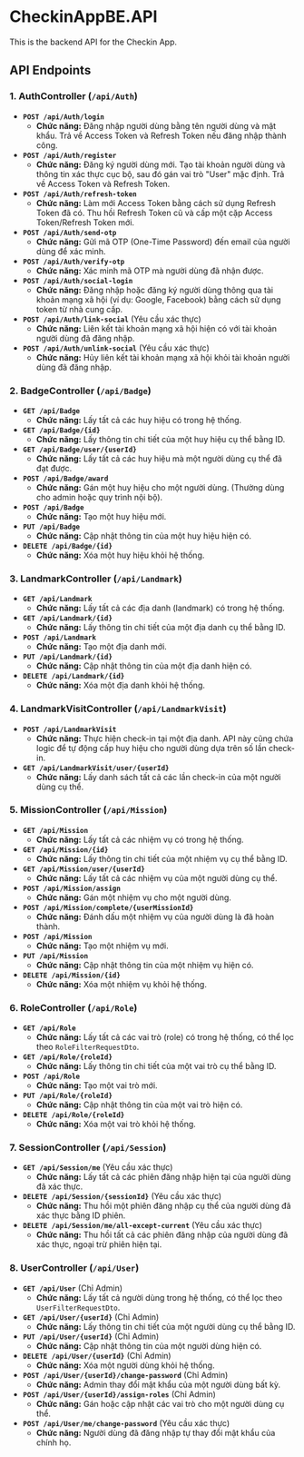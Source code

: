 # CheckinAppBE.API

This is the backend API for the Checkin App.

## API Endpoints

### 1. AuthController (`/api/Auth`)

*   **`POST /api/Auth/login`**
    *   **Chức năng:** Đăng nhập người dùng bằng tên người dùng và mật khẩu. Trả về Access Token và Refresh Token nếu đăng nhập thành công.
*   **`POST /api/Auth/register`**
    *   **Chức năng:** Đăng ký người dùng mới. Tạo tài khoản người dùng và thông tin xác thực cục bộ, sau đó gán vai trò "User" mặc định. Trả về Access Token và Refresh Token.
*   **`POST /api/Auth/refresh-token`**
    *   **Chức năng:** Làm mới Access Token bằng cách sử dụng Refresh Token đã có. Thu hồi Refresh Token cũ và cấp một cặp Access Token/Refresh Token mới.
*   **`POST /api/Auth/send-otp`**
    *   **Chức năng:** Gửi mã OTP (One-Time Password) đến email của người dùng để xác minh.
*   **`POST /api/Auth/verify-otp`**
    *   **Chức năng:** Xác minh mã OTP mà người dùng đã nhận được.
*   **`POST /api/Auth/social-login`**
    *   **Chức năng:** Đăng nhập hoặc đăng ký người dùng thông qua tài khoản mạng xã hội (ví dụ: Google, Facebook) bằng cách sử dụng token từ nhà cung cấp.
*   **`POST /api/Auth/link-social`** (Yêu cầu xác thực)
    *   **Chức năng:** Liên kết tài khoản mạng xã hội hiện có với tài khoản người dùng đã đăng nhập.
*   **`POST /api/Auth/unlink-social`** (Yêu cầu xác thực)
    *   **Chức năng:** Hủy liên kết tài khoản mạng xã hội khỏi tài khoản người dùng đã đăng nhập.

### 2. BadgeController (`/api/Badge`)

*   **`GET /api/Badge`**
    *   **Chức năng:** Lấy tất cả các huy hiệu có trong hệ thống.
*   **`GET /api/Badge/{id}`**
    *   **Chức năng:** Lấy thông tin chi tiết của một huy hiệu cụ thể bằng ID.
*   **`GET /api/Badge/user/{userId}`**
    *   **Chức năng:** Lấy tất cả các huy hiệu mà một người dùng cụ thể đã đạt được.
*   **`POST /api/Badge/award`**
    *   **Chức năng:** Gán một huy hiệu cho một người dùng. (Thường dùng cho admin hoặc quy trình nội bộ).
*   **`POST /api/Badge`**
    *   **Chức năng:** Tạo một huy hiệu mới.
*   **`PUT /api/Badge`**
    *   **Chức năng:** Cập nhật thông tin của một huy hiệu hiện có.
*   **`DELETE /api/Badge/{id}`**
    *   **Chức năng:** Xóa một huy hiệu khỏi hệ thống.

### 3. LandmarkController (`/api/Landmark`)

*   **`GET /api/Landmark`**
    *   **Chức năng:** Lấy tất cả các địa danh (landmark) có trong hệ thống.
*   **`GET /api/Landmark/{id}`**
    *   **Chức năng:** Lấy thông tin chi tiết của một địa danh cụ thể bằng ID.
*   **`POST /api/Landmark`**
    *   **Chức năng:** Tạo một địa danh mới.
*   **`PUT /api/Landmark/{id}`**
    *   **Chức năng:** Cập nhật thông tin của một địa danh hiện có.
*   **`DELETE /api/Landmark/{id}`**
    *   **Chức năng:** Xóa một địa danh khỏi hệ thống.

### 4. LandmarkVisitController (`/api/LandmarkVisit`)

*   **`POST /api/LandmarkVisit`**
    *   **Chức năng:** Thực hiện check-in tại một địa danh. API này cũng chứa logic để tự động cấp huy hiệu cho người dùng dựa trên số lần check-in.
*   **`GET /api/LandmarkVisit/user/{userId}`**
    *   **Chức năng:** Lấy danh sách tất cả các lần check-in của một người dùng cụ thể.

### 5. MissionController (`/api/Mission`)

*   **`GET /api/Mission`**
    *   **Chức năng:** Lấy tất cả các nhiệm vụ có trong hệ thống.
*   **`GET /api/Mission/{id}`**
    *   **Chức năng:** Lấy thông tin chi tiết của một nhiệm vụ cụ thể bằng ID.
*   **`GET /api/Mission/user/{userId}`**
    *   **Chức năng:** Lấy tất cả các nhiệm vụ của một người dùng cụ thể.
*   **`POST /api/Mission/assign`**
    *   **Chức năng:** Gán một nhiệm vụ cho một người dùng.
*   **`POST /api/Mission/complete/{userMissionId}`**
    *   **Chức năng:** Đánh dấu một nhiệm vụ của người dùng là đã hoàn thành.
*   **`POST /api/Mission`**
    *   **Chức năng:** Tạo một nhiệm vụ mới.
*   **`PUT /api/Mission`**
    *   **Chức năng:** Cập nhật thông tin của một nhiệm vụ hiện có.
*   **`DELETE /api/Mission/{id}`**
    *   **Chức năng:** Xóa một nhiệm vụ khỏi hệ thống.

### 6. RoleController (`/api/Role`)

*   **`GET /api/Role`**
    *   **Chức năng:** Lấy tất cả các vai trò (role) có trong hệ thống, có thể lọc theo `RoleFilterRequestDto`.
*   **`GET /api/Role/{roleId}`**
    *   **Chức năng:** Lấy thông tin chi tiết của một vai trò cụ thể bằng ID.
*   **`POST /api/Role`**
    *   **Chức năng:** Tạo một vai trò mới.
*   **`PUT /api/Role/{roleId}`**
    *   **Chức năng:** Cập nhật thông tin của một vai trò hiện có.
*   **`DELETE /api/Role/{roleId}`**
    *   **Chức năng:** Xóa một vai trò khỏi hệ thống.

### 7. SessionController (`/api/Session`)

*   **`GET /api/Session/me`** (Yêu cầu xác thực)
    *   **Chức năng:** Lấy tất cả các phiên đăng nhập hiện tại của người dùng đã xác thực.
*   **`DELETE /api/Session/{sessionId}`** (Yêu cầu xác thực)
    *   **Chức năng:** Thu hồi một phiên đăng nhập cụ thể của người dùng đã xác thực bằng ID phiên.
*   **`DELETE /api/Session/me/all-except-current`** (Yêu cầu xác thực)
    *   **Chức năng:** Thu hồi tất cả các phiên đăng nhập của người dùng đã xác thực, ngoại trừ phiên hiện tại.

### 8. UserController (`/api/User`)

*   **`GET /api/User`** (Chỉ Admin)
    *   **Chức năng:** Lấy tất cả người dùng trong hệ thống, có thể lọc theo `UserFilterRequestDto`.
*   **`GET /api/User/{userId}`** (Chỉ Admin)
    *   **Chức năng:** Lấy thông tin chi tiết của một người dùng cụ thể bằng ID.
*   **`PUT /api/User/{userId}`** (Chỉ Admin)
    *   **Chức năng:** Cập nhật thông tin của một người dùng hiện có.
*   **`DELETE /api/User/{userId}`** (Chỉ Admin)
    *   **Chức năng:** Xóa một người dùng khỏi hệ thống.
*   **`POST /api/User/{userId}/change-password`** (Chỉ Admin)
    *   **Chức năng:** Admin thay đổi mật khẩu của một người dùng bất kỳ.
*   **`POST /api/User/{userId}/assign-roles`** (Chỉ Admin)
    *   **Chức năng:** Gán hoặc cập nhật các vai trò cho một người dùng cụ thể.
*   **`POST /api/User/me/change-password`** (Yêu cầu xác thực)
    *   **Chức năng:** Người dùng đã đăng nhập tự thay đổi mật khẩu của chính họ.
